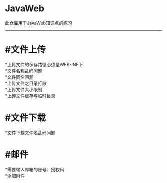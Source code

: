 # JavaWeb
此仓库用于JavaWeb知识点的练习

------------------------------
#文件上传<br/>
=

*上传文件的保存路径必须是WEB-INF下<br/>
*文件名称乱码问题<br/>
*文件同名问题<br/>
*上传文件之目录打散<br/>
*上传文件大小限制<br/>
*上传文件缓存与临时目录<br/>

#文件下载<br/>
=
*文件下载文件名乱码问题<br/>

#邮件
=
*需要输入邮箱的账号、授权码<br/>
*添加附件<br/>


